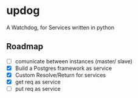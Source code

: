 # updog
A Watchdog, for Services written in python

## Roadmap
- [ ] comunicate between instances (master/ slave)
- [X] Build a Postgres framework as service
- [X] Custom Resolve/Return for services
- [X] get req as service
- [ ] put req as service
